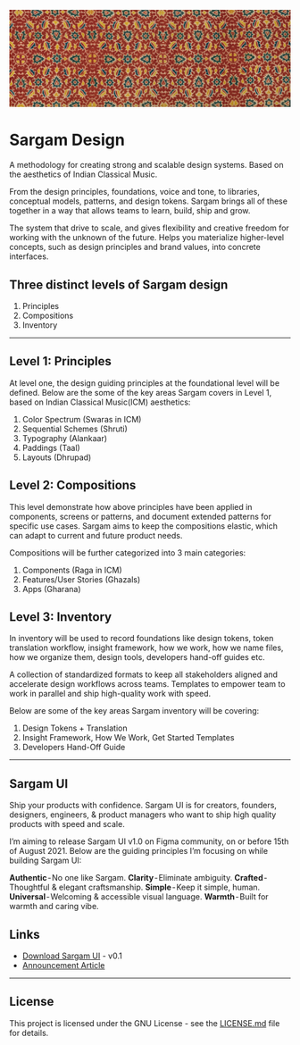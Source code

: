 ![](Help/Images/cover.png)

# Sargam Design

A methodology for creating strong and scalable design systems. Based on the aesthetics of Indian Classical Music.

From the design principles, foundations, voice and tone, to libraries, conceptual models, patterns, and design tokens. Sargam brings all of these together in a way that allows teams to learn, build, ship and grow.

The system that drive to scale, and gives flexibility and creative freedom for working with the unknown of the future. Helps you materialize higher-level concepts, such as design principles and brand values, into concrete interfaces.


## Three distinct levels of Sargam design

1. Principles
2. Compositions
3. Inventory

-----

## Level 1: Principles

At level one, the design guiding principles at the foundational level will be defined. Below are the some of the key areas Sargam covers in Level 1, based on Indian Classical Music(ICM) aesthetics:

1. Color Spectrum (Swaras in ICM)
2. Sequential Schemes (Shruti)
3. Typography (Alankaar)
4. Paddings (Taal)
5. Layouts (Dhrupad)


## Level 2: Compositions
This level demonstrate how above principles have been applied in components, screens or patterns, and document extended patterns for specific use cases. Sargam aims to keep the compositions elastic, which can adapt to current and future product needs.

Compositions will be further categorized into 3 main categories:

1. Components (Raga in ICM)
2. Features/User Stories (Ghazals)
3. Apps (Gharana)

## Level 3: Inventory
In inventory will be used to record foundations like design tokens, token translation workflow, insight framework, how we work, how we name files, how we organize them, design tools, developers hand-off guides etc.

A collection of standardized formats to keep all stakeholders aligned and accelerate design workflows across teams. Templates to empower team to work in parallel and ship high-quality work with speed.

Below are some of the key areas Sargam inventory will be covering:

1. Design Tokens + Translation
2. Insight Framework, How We Work, Get Started Templates
3. Developers Hand-Off Guide

-----

## Sargam UI
Ship your products with confidence. Sargam UI is for creators, founders, designers, engineers, & product managers who want to ship high quality products with speed and scale.

I’m aiming to release Sargam UI v1.0 on Figma community, on or before 15th of August 2021. Below are the guiding principles I’m focusing on while building Sargam UI:


**Authentic** - No one like Sargam.
**Clarity** - Eliminate ambiguity.
**Crafted** - Thoughtful & elegant craftsmanship.
**Simple** - Keep it simple, human.
**Universal** - Welcoming & accessible visual language.
**Warmth** - Built for warmth and caring vibe.


## Links
* [Download Sargam UI](https://www.figma.com/community/file/997606486822345599/Sargam-UI-v0.1) - v0.1
* [Announcement Article](https://planetabhi.medium.com/announcing-sargam-design-cc28e86c3f05)

-----


## License
This project is licensed under the GNU License - see the [LICENSE.md](LICENSE.md) file for details.
